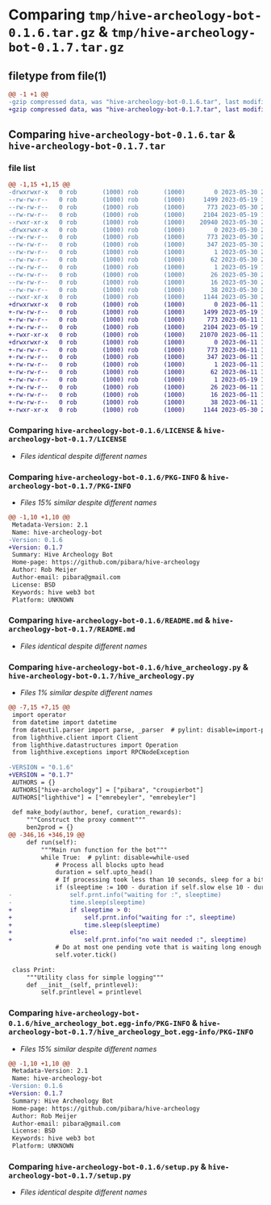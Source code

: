 # Comparing `tmp/hive-archeology-bot-0.1.6.tar.gz` & `tmp/hive-archeology-bot-0.1.7.tar.gz`

## filetype from file(1)

```diff
@@ -1 +1 @@
-gzip compressed data, was "hive-archeology-bot-0.1.6.tar", last modified: Tue May 30 22:33:57 2023, max compression
+gzip compressed data, was "hive-archeology-bot-0.1.7.tar", last modified: Sun Jun 11 15:38:35 2023, max compression
```

## Comparing `hive-archeology-bot-0.1.6.tar` & `hive-archeology-bot-0.1.7.tar`

### file list

```diff
@@ -1,15 +1,15 @@
-drwxrwxr-x   0 rob       (1000) rob       (1000)        0 2023-05-30 22:33:57.147211 hive-archeology-bot-0.1.6/
--rw-rw-r--   0 rob       (1000) rob       (1000)     1499 2023-05-19 18:51:54.000000 hive-archeology-bot-0.1.6/LICENSE
--rw-rw-r--   0 rob       (1000) rob       (1000)      773 2023-05-30 22:33:57.147211 hive-archeology-bot-0.1.6/PKG-INFO
--rw-rw-r--   0 rob       (1000) rob       (1000)     2104 2023-05-19 19:43:04.000000 hive-archeology-bot-0.1.6/README.md
--rwxr-xr-x   0 rob       (1000) rob       (1000)    20940 2023-05-30 22:33:49.000000 hive-archeology-bot-0.1.6/hive_archeology.py
-drwxrwxr-x   0 rob       (1000) rob       (1000)        0 2023-05-30 22:33:57.147211 hive-archeology-bot-0.1.6/hive_archeology_bot.egg-info/
--rw-rw-r--   0 rob       (1000) rob       (1000)      773 2023-05-30 22:33:56.000000 hive-archeology-bot-0.1.6/hive_archeology_bot.egg-info/PKG-INFO
--rw-rw-r--   0 rob       (1000) rob       (1000)      347 2023-05-30 22:33:57.000000 hive-archeology-bot-0.1.6/hive_archeology_bot.egg-info/SOURCES.txt
--rw-rw-r--   0 rob       (1000) rob       (1000)        1 2023-05-30 22:33:56.000000 hive-archeology-bot-0.1.6/hive_archeology_bot.egg-info/dependency_links.txt
--rw-rw-r--   0 rob       (1000) rob       (1000)       62 2023-05-30 22:33:56.000000 hive-archeology-bot-0.1.6/hive_archeology_bot.egg-info/entry_points.txt
--rw-rw-r--   0 rob       (1000) rob       (1000)        1 2023-05-19 18:53:43.000000 hive-archeology-bot-0.1.6/hive_archeology_bot.egg-info/not-zip-safe
--rw-rw-r--   0 rob       (1000) rob       (1000)       26 2023-05-30 22:33:56.000000 hive-archeology-bot-0.1.6/hive_archeology_bot.egg-info/requires.txt
--rw-rw-r--   0 rob       (1000) rob       (1000)       16 2023-05-30 22:33:57.000000 hive-archeology-bot-0.1.6/hive_archeology_bot.egg-info/top_level.txt
--rw-rw-r--   0 rob       (1000) rob       (1000)       38 2023-05-30 22:33:57.147211 hive-archeology-bot-0.1.6/setup.cfg
--rwxr-xr-x   0 rob       (1000) rob       (1000)     1144 2023-05-30 22:33:37.000000 hive-archeology-bot-0.1.6/setup.py
+drwxrwxr-x   0 rob       (1000) rob       (1000)        0 2023-06-11 15:38:35.083017 hive-archeology-bot-0.1.7/
+-rw-rw-r--   0 rob       (1000) rob       (1000)     1499 2023-05-19 18:51:54.000000 hive-archeology-bot-0.1.7/LICENSE
+-rw-rw-r--   0 rob       (1000) rob       (1000)      773 2023-06-11 15:38:35.083017 hive-archeology-bot-0.1.7/PKG-INFO
+-rw-rw-r--   0 rob       (1000) rob       (1000)     2104 2023-05-19 19:43:04.000000 hive-archeology-bot-0.1.7/README.md
+-rwxr-xr-x   0 rob       (1000) rob       (1000)    21070 2023-06-11 15:36:01.000000 hive-archeology-bot-0.1.7/hive_archeology.py
+drwxrwxr-x   0 rob       (1000) rob       (1000)        0 2023-06-11 15:38:35.083017 hive-archeology-bot-0.1.7/hive_archeology_bot.egg-info/
+-rw-rw-r--   0 rob       (1000) rob       (1000)      773 2023-06-11 15:38:34.000000 hive-archeology-bot-0.1.7/hive_archeology_bot.egg-info/PKG-INFO
+-rw-rw-r--   0 rob       (1000) rob       (1000)      347 2023-06-11 15:38:35.000000 hive-archeology-bot-0.1.7/hive_archeology_bot.egg-info/SOURCES.txt
+-rw-rw-r--   0 rob       (1000) rob       (1000)        1 2023-06-11 15:38:34.000000 hive-archeology-bot-0.1.7/hive_archeology_bot.egg-info/dependency_links.txt
+-rw-rw-r--   0 rob       (1000) rob       (1000)       62 2023-06-11 15:38:34.000000 hive-archeology-bot-0.1.7/hive_archeology_bot.egg-info/entry_points.txt
+-rw-rw-r--   0 rob       (1000) rob       (1000)        1 2023-05-19 18:53:43.000000 hive-archeology-bot-0.1.7/hive_archeology_bot.egg-info/not-zip-safe
+-rw-rw-r--   0 rob       (1000) rob       (1000)       26 2023-06-11 15:38:34.000000 hive-archeology-bot-0.1.7/hive_archeology_bot.egg-info/requires.txt
+-rw-rw-r--   0 rob       (1000) rob       (1000)       16 2023-06-11 15:38:34.000000 hive-archeology-bot-0.1.7/hive_archeology_bot.egg-info/top_level.txt
+-rw-rw-r--   0 rob       (1000) rob       (1000)       38 2023-06-11 15:38:35.083017 hive-archeology-bot-0.1.7/setup.cfg
+-rwxr-xr-x   0 rob       (1000) rob       (1000)     1144 2023-05-30 22:48:13.000000 hive-archeology-bot-0.1.7/setup.py
```

### Comparing `hive-archeology-bot-0.1.6/LICENSE` & `hive-archeology-bot-0.1.7/LICENSE`

 * *Files identical despite different names*

### Comparing `hive-archeology-bot-0.1.6/PKG-INFO` & `hive-archeology-bot-0.1.7/PKG-INFO`

 * *Files 15% similar despite different names*

```diff
@@ -1,10 +1,10 @@
 Metadata-Version: 2.1
 Name: hive-archeology-bot
-Version: 0.1.6
+Version: 0.1.7
 Summary: Hive Archeology Bot
 Home-page: https://github.com/pibara/hive-archeology
 Author: Rob Meijer
 Author-email: pibara@gmail.com
 License: BSD
 Keywords: hive web3 bot
 Platform: UNKNOWN
```

### Comparing `hive-archeology-bot-0.1.6/README.md` & `hive-archeology-bot-0.1.7/README.md`

 * *Files identical despite different names*

### Comparing `hive-archeology-bot-0.1.6/hive_archeology.py` & `hive-archeology-bot-0.1.7/hive_archeology.py`

 * *Files 1% similar despite different names*

```diff
@@ -7,15 +7,15 @@
 import operator
 from datetime import datetime
 from dateutil.parser import parse, _parser  # pylint: disable=import-private-name
 from lighthive.client import Client
 from lighthive.datastructures import Operation
 from lighthive.exceptions import RPCNodeException
 
-VERSION = "0.1.6"
+VERSION = "0.1.7"
 AUTHORS = {}
 AUTHORS["hive-archology"] = ["pibara", "croupierbot"]
 AUTHORS["lighthive"] = ["emrebeyler", "emrebeyler"]
 
 def make_body(author, benef, curation_rewards):
     """Construct the proxy comment"""
     ben2prod = {}
@@ -346,16 +346,19 @@
     def run(self):
         """Main run function for the bot"""
         while True:  # pylint: disable=while-used
             # Process all blocks upto head
             duration = self.upto_head()
             # If processing took less than 10 seconds, sleep for a bit
             if (sleeptime := 100 - duration if self.slow else 10 - duration):
-                self.prnt.info("waiting for :", sleeptime)
-                time.sleep(sleeptime)
+                if sleeptime > 0:
+                    self.prnt.info("waiting for :", sleeptime)
+                    time.sleep(sleeptime)
+                else:
+                    self.prnt.info("no wait needed :", sleeptime)
             # Do at most one pending vote that is waiting long enough
             self.voter.tick()
 
 class Print:
     """Utility class for simple logging"""
     def __init__(self, printlevel):
         self.printlevel = printlevel
```

### Comparing `hive-archeology-bot-0.1.6/hive_archeology_bot.egg-info/PKG-INFO` & `hive-archeology-bot-0.1.7/hive_archeology_bot.egg-info/PKG-INFO`

 * *Files 15% similar despite different names*

```diff
@@ -1,10 +1,10 @@
 Metadata-Version: 2.1
 Name: hive-archeology-bot
-Version: 0.1.6
+Version: 0.1.7
 Summary: Hive Archeology Bot
 Home-page: https://github.com/pibara/hive-archeology
 Author: Rob Meijer
 Author-email: pibara@gmail.com
 License: BSD
 Keywords: hive web3 bot
 Platform: UNKNOWN
```

### Comparing `hive-archeology-bot-0.1.6/setup.py` & `hive-archeology-bot-0.1.7/setup.py`

 * *Files identical despite different names*

